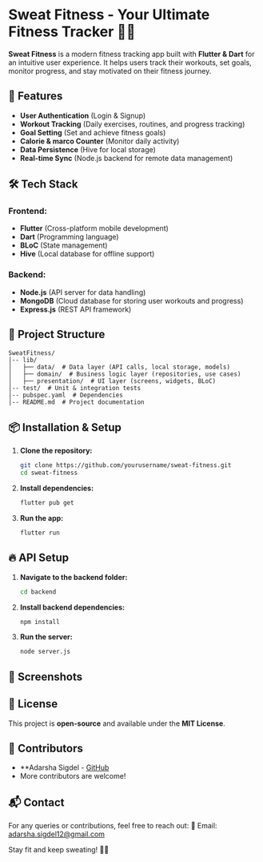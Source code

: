# Sweat Fitness - Your Ultimate Fitness Tracker 🏋️‍♂️

**Sweat Fitness** is a modern fitness tracking app built with **Flutter & Dart** for an intuitive user experience. It helps users track their workouts, set goals, monitor progress, and stay motivated on their fitness journey.

## 🚀 Features
- **User Authentication** (Login & Signup)
- **Workout Tracking** (Daily exercises, routines, and progress tracking)
- **Goal Setting** (Set and achieve fitness goals)
- **Calorie & marco Counter** (Monitor daily activity)
- **Data Persistence** (Hive for local storage)
- **Real-time Sync** (Node.js backend for remote data management)

## 🛠 Tech Stack
### **Frontend:**
- **Flutter** (Cross-platform mobile development)
- **Dart** (Programming language)
- **BLoC** (State management)
- **Hive** (Local database for offline support)

### **Backend:**
- **Node.js** (API server for data handling)
- **MongoDB** (Cloud database for storing user workouts and progress)
- **Express.js** (REST API framework)

## 📂 Project Structure
```
SweatFitness/
│-- lib/
│   ├── data/  # Data layer (API calls, local storage, models)
│   ├── domain/  # Business logic layer (repositories, use cases)
│   ├── presentation/  # UI layer (screens, widgets, BLoC)
│-- test/  # Unit & integration tests
│-- pubspec.yaml  # Dependencies
│-- README.md  # Project documentation
```

## 📦 Installation & Setup
1. **Clone the repository:**
   ```sh
   git clone https://github.com/yourusername/sweat-fitness.git
   cd sweat-fitness
   ```
2. **Install dependencies:**
   ```sh
   flutter pub get
   ```
3. **Run the app:**
   ```sh
   flutter run
   ```

## 🔥 API Setup
1. **Navigate to the backend folder:**
   ```sh
   cd backend
   ```
2. **Install backend dependencies:**
   ```sh
   npm install
   ```
3. **Run the server:**
   ```sh
   node server.js
   ```

## 📸 Screenshots

## 📜 License
This project is **open-source** and available under the **MIT License**.

## 👥 Contributors
- **Adarsha Sigdel - [GitHub](https://github.com/adarsha5421)
- More contributors are welcome!

## 📬 Contact
For any queries or contributions, feel free to reach out:
📧 Email: adarsha.sigdel12@gmail.com

Stay fit and keep sweating! 💪🔥
